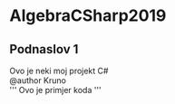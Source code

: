 # AlgebraCSharp2019
##  Podnaslov 1
Ovo je neki moj projekt C#  
@author Kruno  
'''
Ovo je primjer koda
'''
